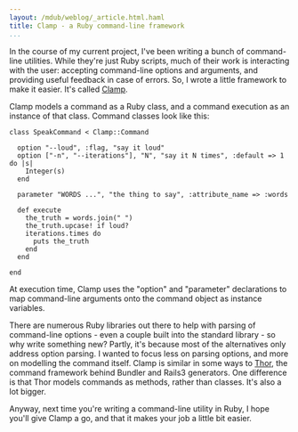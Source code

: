 ```yaml
--- 
layout: /mdub/weblog/_article.html.haml
title: Clamp - a Ruby command-line framework
...
```


In the course of my current project, I've been writing a bunch of command-line utilities.  While they're just Ruby scripts, much of their work is interacting with the user: accepting command-line options and arguments, and providing useful feedback in case of errors.  So, I wrote a little framework to make it easier.  It's called [Clamp](http://github.com/mdub/clamp).

Clamp models a command as a Ruby class, and a command execution as an instance of that class.  Command classes look like this:

    class SpeakCommand < Clamp::Command

      option "--loud", :flag, "say it loud"
      option ["-n", "--iterations"], "N", "say it N times", :default => 1 do |s|
        Integer(s)
      end

      parameter "WORDS ...", "the thing to say", :attribute_name => :words

      def execute
        the_truth = words.join(" ")
        the_truth.upcase! if loud?
        iterations.times do
          puts the_truth
        end
      end

    end

At execution time, Clamp uses the "option" and "parameter" declarations to map command-line arguments onto the command object as instance variables.

There are numerous Ruby libraries out there to help with parsing of command-line options - even a couple built into the standard library - so why write something new?  Partly, it's because most of the alternatives only address option parsing.  I wanted to focus less on parsing options, and more on modelling the command itself.  Clamp is similar in some ways to [Thor](https://github.com/wycats/thor), the command framework behind Bundler and Rails3 generators.  One difference is that Thor models commands as methods, rather than classes.  It's also a lot bigger.

Anyway, next time you're writing a command-line utility in Ruby, I hope you'll give Clamp a go, and that it makes your job a little bit easier.
